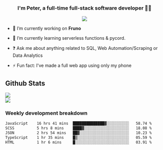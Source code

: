 
### <div align="center">I'm Peter, a full-time full-stack software developer 👨‍💻</div>  
<div align="center">
<a href="https://ko-fi.com/theofficialpeter" target="_blank" style="display: inline-block;">
                <img
                    src="https://img.shields.io/badge/Donate-Ko--fi-F16061.svg?style=flat-square&logo=ko-fi" 
                    align="center"
                />
            </a> 
</div>  

- 🔭 I’m currently working on **Fruno**  
  

- 🌱 I’m currently learning serverless functions & pycord.  
  

- ❓ Ask me about anything related to SQL, Web Automation/Scraping or Data Analytics  
  

- ⚡ Fun fact: I've made a full web app using only my phone  
  



## Github Stats  
![](https://github-readme-stats.vercel.app/api?username=TheOfficialPeter&theme=tokyonight&hide_border=true&include_all_commits=false&count_private=false)<br/>
![](https://github-readme-stats.vercel.app/api/top-langs/?username=TheOfficialPeter&theme=tokyonight&hide_border=true&include_all_commits=false&count_private=false&layout=compact)

<h3>Weekly development breakdown</h3>

<!--START_SECTION:waka-->

```txt
JavaScript    16 hrs 41 mins  ██████████████▓░░░░░░░░░░   58.74 %
SCSS          5 hrs 8 mins    ████▓░░░░░░░░░░░░░░░░░░░░   18.08 %
JSON          2 hrs 54 mins   ██▓░░░░░░░░░░░░░░░░░░░░░░   10.23 %
TypeScript    1 hr 35 mins    █▒░░░░░░░░░░░░░░░░░░░░░░░   05.59 %
HTML          1 hr 6 mins     █░░░░░░░░░░░░░░░░░░░░░░░░   03.91 %
```

<!--END_SECTION:waka-->
